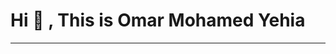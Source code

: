 # Hi 👋 , This is Omar Mohamed Yehia
_________________________________________________________________________________________________________________________________________________________________________

